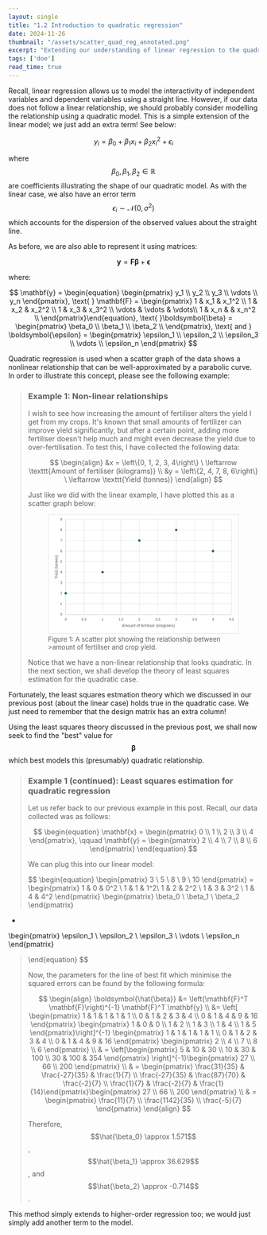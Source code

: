 ```yaml
---
layout: single
title: "1.2 Introduction to quadratic regression"
date: 2024-11-26
thumbnail: "/assets/scatter_quad_reg_annotated.png"
excerpt: "Extending our understanding of linear regression to the quadratic case."
tags: ['doe']
read_time: true
---
```

<script src="https://polyfill.io/v3/polyfill.min.js?features=es6"></script>
<script id="MathJax-script" async src="https://cdn.jsdelivr.net/npm/mathjax@3/es5/tex-mml-chtml.js"></script>
<script type="text/javascript" async
  src="https://cdnjs.cloudflare.com/ajax/libs/mathjax/2.7.7/MathJax.js?config=TeX-MML-AM_CHTML">
</script>

Recall, linear regression allows us to model the interactivity of independent variables and dependent variables using a straight line. However, if our data does not follow a linear relationship, we should probably consider modelling the relationship using a quadratic model. This is a simple extension of the linear model; we just add an extra term! See below: 

$$
\begin{equation}
y_i = \beta_0 + \beta_1 x_i + \beta_2 x_i^2 + \epsilon_i
\end{equation}
$$

where $$\beta_0, \beta_1, \beta_2 \in \mathbb{R}$$ are coefficients illustrating the shape of our quadratic model. As with the linear case, we also have an error term $$\epsilon_i \sim \mathcal{N}(0, \sigma^2)$$ which accounts for the dispersion of the observed values about the straight line.

As before, we are also able to represent it using matrices:

$$
\begin{equation}
\mathbf{y} = \mathbf{F} \boldsymbol{\beta} + \boldsymbol{\epsilon}
\end{equation}
$$

where:

$$
\mathbf{y} = \begin{equation}
\begin{pmatrix}
y_1 \\
y_2 \\
y_3 \\
\vdots \\
y_n
\end{pmatrix}, \text{      } \mathbf{F} = \begin{pmatrix}
1 & x_1 & x_1^2 \\
1 & x_2 & x_2^2 \\
1 & x_3 & x_3^2 \\
\vdots & \vdots & \vdots\\
1 & x_n & & x_n^2 \\
\end{pmatrix}\end{equation}, \text{      }\boldsymbol{\beta} = \begin{pmatrix}
\beta_0 \\
\beta_1 \\
\beta_2 \\
\end{pmatrix}, \text{   and   } \boldsymbol{\epsilon} = \begin{pmatrix}
\epsilon_1 \\
\epsilon_2 \\
\epsilon_3 \\
\vdots \\
\epsilon_n
\end{pmatrix}
$$

Quadratic regression is used when a scatter graph of the data shows a nonlinear relationship that can be well-approximated by a parabolic curve. In order to illustrate this concept, please see the following example:

> ### Example 1: Non-linear relationships
> I wish to see how increasing the amount of fertiliser alters the yield I get from my crops. It's known that small amounts of fertilizer can improve yield significantly, but after a certain point, adding more fertiliser doesn't help much and might even decrease the yield due to over-fertilisation. To test this, I have collected the following data:
> 
>$$
>\begin{align}
>&x = \left\{0, 1, 2, 3, 4\right\} \ \leftarrow \texttt{Amount of fertiliser (kilograms)} \\
>&y = \left\{2, 4, 7, 8, 6\right\} \ \leftarrow \texttt{Yield (tonnes)}
>\end{align}
>$$
>
> Just like we did with the linear example, I have plotted this as a scatter graph below:
>
> <figure>
>  <img src="/assets/scatter_quad_reg.png" alt="A scatter plot showing the relationship between amount of fertiliser and >crop yield" title="A scatter plot showing the relationship between amount of fertiliser and crop yield"> <figcaption style="font-size: small;">Figure 1: A scatter plot showing the relationship between >amount of fertiliser and crop yield. </figcaption>
></figure>
> Notice that we have a non-linear relationship that looks quadratic. In the next section, we shall develop the theory of least squares estimation for the quadratic case.


Fortunately, the least squares estmation theory which we discussed in our previous post (about the linear case) holds true in the quadratic case. We just need to remember that the design matrix has an extra column!

Using the least squares theory discussed in the previous post, we shall now seek to find the "best" value for $$\boldsymbol{\beta}$$ which best models this (presumably) quadratic relationship.

> ### Example 1 (continued): Least squares estimation for quadratic regression
> Let us refer back to our previous example in this post. Recall, our data collected was as follows:
> 
>$$
> \begin{equation}
> \mathbf{x} =
\begin{pmatrix}
0 \\
1 \\
2 \\
3 \\
4
\end{pmatrix}, \qquad
> \mathbf{y} =
\begin{pmatrix}
2 \\
4 \\
7 \\
8 \\
6
\end{pmatrix}
> \end{equation}
> $$
>
> We can plug this into our linear model:
>
> $$
\begin{equation}
\begin{pmatrix}
3 \\
5 \\
8 \\
9 \\
10
\end{pmatrix} = \begin{pmatrix}
1 & 0 & 0^2 \\
1 & 1 & 1^2\\
1 & 2 & 2^2 \\
1 & 3 & 3^2 \\
1 & 4 & 4^2
\end{pmatrix} \begin{pmatrix}
\beta_0 \\
\beta_1 \\
\beta_2
\end{pmatrix}
+
\begin{pmatrix}
\epsilon_1 \\
\epsilon_2 \\
\epsilon_3 \\
\vdots \\
\epsilon_n
\end{pmatrix}
> \end{equation}
$$
> 
> Now, the parameters for the line of best fit which minimise the squared errors can be found by the following formula:
>
> $$
> \begin{align}
> \boldsymbol{\hat{\beta}} &= \left(\mathbf{F}^T \mathbf{F}\right)^{-1} \mathbf{F}^T \mathbf{y} \\
> &= \left[ \begin{pmatrix} 1 & 1 & 1 & 1 & 1 \\ 0 & 1 & 2 & 3 & 4 \\ 0 & 1 & 4 & 9 & 16 \end{pmatrix} \begin{pmatrix} 1 & 0 & 0 \\ 1 & 2 \\ 1 & 3 \\ 1 & 4 \\ 1 & 5 \end{pmatrix}\right]^{-1} \begin{pmatrix} 1 & 1 & 1 & 1 & 1 \\ 0 & 1 & 2 & 3 & 4 \\ 0 & 1 & 4 & 9 & 16 \end{pmatrix} \begin{pmatrix} 2 \\ 4 \\ 7 \\ 8 \\ 6 \end{pmatrix} \\ & = \left[\begin{pmatrix}
5 & 10 & 30 \\
10 & 30 & 100 \\
30 & 100 & 354
\end{pmatrix}
\right]^{-1}\begin{pmatrix}
27 \\
66 \\
200
\end{pmatrix} \\ & = \begin{pmatrix} \frac{31}{35} & \frac{-27}{35} & \frac{1}{7} \\ \frac{-27}{35} & \frac{87}{70} & \frac{-2}{7} \\ \frac{1}{7} & \frac{-2}{7} & \frac{1}{14}\end{pmatrix}\begin{pmatrix}
27 \\
66 \\
200
\end{pmatrix} \\ & = \begin{pmatrix}
\frac{11}{7} \\
\frac{1142}{35} \\
\frac{-5}{7}
\end{pmatrix}
> \end{align}
> $$
>
> Therefore, $$\hat{\beta_0} \approx 1.571$$, $$\hat{\beta_1} \approx 36.629$$, and $$\hat{\beta_2} \approx -0.714$$.

This method simply extends to higher-order regression too; we would just simply add another term to the model. 
